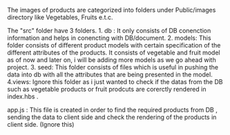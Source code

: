 The images of products are categorized into folders under Public/images directory like Vegetables, Fruits e.t.c.

The "src" folder have 3 folders.
	1. db : It only consists of DB conenction information and helps in conencting with DB/document.
	2. models: This folder consists of different product models with certain specification of the different attributes of the products.
		   It consists of vegetable and fruit model as of now and later on, i will be adding more models as we go ahead with project.
	3. seed: This folder consists of files which is useful in pushing the data into db with all the attributes that are being presented in the model.
	4.views: Ignore this folder as i just wanted to check if the datas from the DB such as vegetable products or fruit prodcuts are corerctly rendered 
		in index.hbs .

app.js : This file is created in order to find the required products from DB , sending the data to client side and check the rendering of the products in client side. (Ignore this)